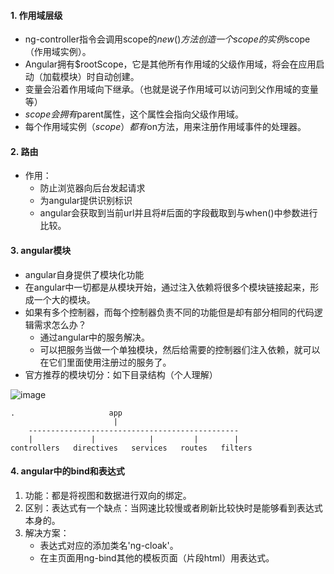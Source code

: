 #### 1. 作用域层级

- ng-controller指令会调用scope的$new()方法创造一个scope的实例$scope（作用域实例）。
- Angular拥有$rootScope，它是其他所有作用域的父级作用域，将会在应用启动（加载模块）时自动创建。
- 变量会沿着作用域向下继承。（也就是说子作用域可以访问到父作用域的变量等）
- $scope会拥有$parent属性，这个属性会指向父级作用域。
- 每个作用域实例（$scope）都有$on方法，用来注册作用域事件的处理器。

#### 2. 路由

- 作用：
    - 防止浏览器向后台发起请求
    - 为angular提供识别标识
    - angular会获取到当前url并且将#后面的字段截取到与when()中参数进行比较。

#### 3. angular模块

- angular自身提供了模块化功能
- 在angular中一切都是从模块开始，通过注入依赖将很多个模块链接起来，形成一个大的模块。
- 如果有多个控制器，而每个控制器负责不同的功能但是却有部分相同的代码逻辑需求怎么办？
    - 通过angular中的服务解决。
    - 可以把服务当做一个单独模块，然后给需要的控制器们注入依赖，就可以在它们里面使用注册过的服务了。
- 官方推荐的模块切分：如下目录结构（个人理解）

![image](http://upload.ouliu.net/i/20171214102535dal2d.jpeg)


```
.                     app
                       |
    -----------------------------------------------
    |             |            |         |        |
controllers   directives   services   routes   filters
```


#### 4. angular中的bind和表达式

1. 功能：都是将视图和数据进行双向的绑定。
2. 区别：表达式有一个缺点：当网速比较慢或者刷新比较快时是能够看到表达式本身的。
3. 解决方案：
    - 表达式对应的添加类名'ng-cloak'。
    - 在主页面用ng-bind其他的模板页面（片段html）用表达式。
    


